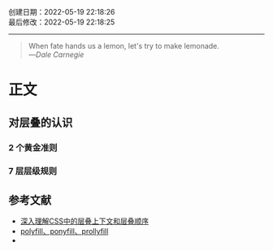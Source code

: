 创建日期：2022-05-19 22:18:26  
最后修改：2022-05-19 22:18:25

- - -
> When fate hands us a lemon, let's try to make lemonade.  
>—<cite>Dale Carnegie</cite>

# 正文

## 对层叠的认识

### 2 个黄金准则

### 7 层层级规则

## 参考文献

- [深入理解CSS中的层叠上下文和层叠顺序](https://www.zhangxinxu.com/wordpress/2016/01/understand-css-stacking-context-order-z-index)
- [polyfill、ponyfill、prollyfill](https://www.zhangxinxu.com/wordpress/2021/08/polyfill-ponyfill-prollyfill/)
-
